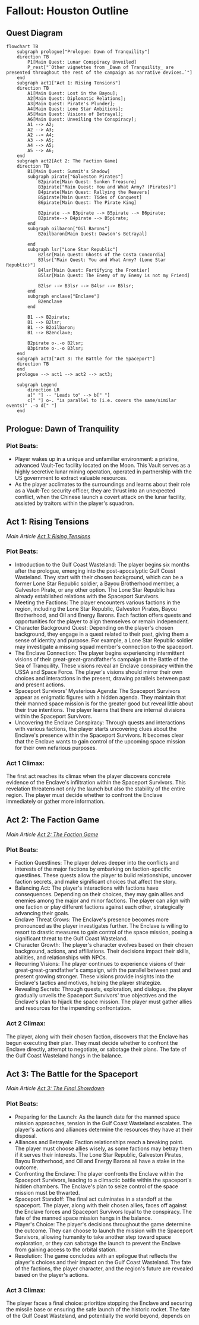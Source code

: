 # Fallout: Houston Outline

## Quest Diagram
    
``` mermaid
flowchart TB
    subgraph prologue["Prologue: Dawn of Tranquility"]
    direction TB
        P1[Main Quest: Lunar Conspiracy Unveiled]
        P_rest["`Other vignettes from _Dawn of Tranquility_ are presented throughout the rest of the campaign as narrative devices.`"]
    end
    subgraph act1["Act 1: Rising Tensions"]
    direction TB
        A1[Main Quest: Lost in the Bayou];
        A2[Main Quest: Diplomatic Relations];
        A3[Main Quest: Pirate's Plunder];
        A4[Main Quest: Lone Star Ambitions];
        A5[Main Quest: Visions of Betrayal];
        A6[Main Quest: Unveiling the Conspiracy];
        A1 --> A2;
        A2 --> A3;
        A2 --> A4;
        A3 --> A5;
        A4 --> A5;
        A5 --> A6;
    end
    subgraph act2[Act 2: The Faction Game]
    direction TB
        B1[Main Quest: Summit's Shadow]
        subgraph pirate["Galveston Pirates"]
            B2pirate[Main Quest: Sunken Treasure]
            B3pirate["Main Quest: You and What Army? (Pirates)"]
            B4pirate[Main Quest: Rallying the Reavers]
            B5pirate[Main Quest: Tides of Conquest]
            B6pirate[Main Quest: The Pirate King] 
            
            B2pirate --> B3pirate --> B5pirate --> B6pirate;
            B2pirate--> B4pirate --> B5pirate;
        end
        subgraph oilbaron["Oil Barons"]
            B2oilbaron[Main Quest: Dawson's Betrayal]
            
        end
        subgraph lsr["Lone Star Republic"]
            B2lsr[Main Quest: Ghosts of the Costa Concordia]
            B3lsr["Main Quest: You and What Army? (Lone Star Republic)"]
            B4lsr[Main Quest: Fortifying the Frontier]
            B5lsr[Main Quest: The Enemy of my Enemy is not my Friend]
            
            B2lsr --> B3lsr --> B4lsr --> B5lsr;
        end
        subgraph enclave["Enclave"]
            B2enclave
        end
        
        B1 --> B2pirate;
        B1 --> B2lsr;
        B1 --> B2oilbaron;
        B1 --> B2enclave;
        
        B2pirate o-.-o B2lsr;
        B3pirate o-.-o B3lsr;
    end
    subgraph act3["Act 3: The Battle for the Spaceport"]
    direction TB
    end
    prologue --> act1 --> act2 --> act3;
    
    subgraph Legend
        direction LR
        a[" "] -- "Leads to" --> b[" "]
        c[" "] o-. "is parallel to (i.e. covers the same/similar events)" .-o d[" "]
    end
```

## Prologue: Dawn of Tranquility

### Plot Beats:

- Player wakes up in a unique and unfamiliar environment: a pristine, advanced Vault-Tec facility located on the Moon. This Vault serves as a highly secretive lunar mining operation, operated in partnership with the US government to extract valuable resources. 
- As the player acclimates to the surroundings and learns about their role as a Vault-Tec security officer, they are thrust into an unexpected conflict, when the Chinese launch a covert attack on the lunar facility, assisted by traitors within the player's squadron.

## Act 1: Rising Tensions
*Main Article [Act 1: Rising Tensions](./Act1/index.md)*

### Plot Beats:

- Introduction to the Gulf Coast Wasteland: The player begins six months after the prologue, emerging into the post-apocalyptic Gulf Coast Wasteland. They start with their chosen background, which can be a former Lone Star Republic soldier, a Bayou Brotherhood member, a Galveston Pirate, or any other option. The Lone Star Republic has already established relations with the Spaceport Survivors.
- Meeting the Factions: The player encounters various factions in the region, including the Lone Star Republic, Galveston Pirates, Bayou Brotherhood, and Oil and Energy Barons. Each faction offers quests and opportunities for the player to align themselves or remain independent.
- Character Background Quest: Depending on the player's chosen background, they engage in a quest related to their past, giving them a sense of identity and purpose. For example, a Lone Star Republic soldier may investigate a missing squad member's connection to the spaceport.
- The Enclave Connection: The player begins experiencing intermittent visions of their great-great-grandfather's campaign in the Battle of the Sea of Tranquility. These visions reveal an Enclave conspiracy within the USSA and Space Force. The player's visions should mirror their own choices and interactions in the present, drawing parallels between past and present actions.
- Spaceport Survivors' Mysterious Agenda: The Spaceport Survivors appear as enigmatic figures with a hidden agenda. They maintain that their manned space mission is for the greater good but reveal little about their true intentions. The player learns that there are internal divisions within the Spaceport Survivors.
- Uncovering the Enclave Conspiracy: Through quests and interactions with various factions, the player starts uncovering clues about the Enclave's presence within the Spaceport Survivors. It becomes clear that the Enclave wants to gain control of the upcoming space mission for their own nefarious purposes.

### Act 1 Climax:

The first act reaches its climax when the player discovers concrete evidence of the Enclave's infiltration within the Spaceport Survivors. This revelation threatens not only the launch but also the stability of the entire region. The player must decide whether to confront the Enclave immediately or gather more information.

## Act 2: The Faction Game
*Main Article [Act 2: The Faction Game](./Act2/index.md)*

### Plot Beats:

- Faction Questlines: The player delves deeper into the conflicts and interests of the major factions by embarking on faction-specific questlines. These quests allow the player to build relationships, uncover faction secrets, and make significant choices that affect the story.
- Balancing Act: The player's interactions with factions have consequences. Depending on their choices, they may gain allies and enemies among the major and minor factions. The player can align with one faction or play different factions against each other, strategically advancing their goals.
- Enclave Threat Grows: The Enclave's presence becomes more pronounced as the player investigates further. The Enclave is willing to resort to drastic measures to gain control of the space mission, posing a significant threat to the Gulf Coast Wasteland.
- Character Growth: The player's character evolves based on their chosen background, actions, and affiliations. Their decisions impact their skills, abilities, and relationships with NPCs.
- Recurring Visions: The player continues to experience visions of their great-great-grandfather's campaign, with the parallel between past and present growing stronger. These visions provide insights into the Enclave's tactics and motives, helping the player strategize.
- Revealing Secrets: Through quests, exploration, and dialogue, the player gradually unveils the Spaceport Survivors' true objectives and the Enclave's plan to hijack the space mission. The player must gather allies and resources for the impending confrontation.
### Act 2 Climax:

The player, along with their chosen faction, discovers that the Enclave has begun executing their plan. They must decide whether to confront the Enclave directly, attempt to negotiate, or sabotage their plans. The fate of the Gulf Coast Wasteland hangs in the balance.

## Act 3: The Battle for the Spaceport
*Main Article [Act 3: The Final Showdown](./Act3/index.md)*

### Plot Beats:

- Preparing for the Launch: As the launch date for the manned space mission approaches, tension in the Gulf Coast Wasteland escalates. The player's actions and alliances determine the resources they have at their disposal.
- Alliances and Betrayals: Faction relationships reach a breaking point. The player must choose allies wisely, as some factions may betray them if it serves their interests. The Lone Star Republic, Galveston Pirates, Bayou Brotherhood, and Oil and Energy Barons all have a stake in the outcome.
- Confronting the Enclave: The player confronts the Enclave within the Spaceport Survivors, leading to a climactic battle within the spaceport's hidden chambers. The Enclave's plan to seize control of the space mission must be thwarted.
- Spaceport Standoff: The final act culminates in a standoff at the spaceport. The player, along with their chosen allies, faces off against the Enclave forces and Spaceport Survivors loyal to the conspiracy. The fate of the manned space mission hangs in the balance.
- Player's Choice: The player's decisions throughout the game determine the outcome. They can choose to launch the mission with the Spaceport Survivors, allowing humanity to take another step toward space exploration, or they can sabotage the launch to prevent the Enclave from gaining access to the orbital station.
- Resolution: The game concludes with an epilogue that reflects the player's choices and their impact on the Gulf Coast Wasteland. The fate of the factions, the player character, and the region's future are revealed based on the player's actions.

### Act 3 Climax:

The player faces a final choice: prioritize stopping the Enclave and securing the missile base or ensuring the safe launch of the historic rocket. The fate of the Gulf Coast Wasteland, and potentially the world beyond, depends on